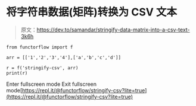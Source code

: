 # 将字符串数据(矩阵)转换为 CSV 文本

> 原文：<https://dev.to/samandar/stringify-data-matrix-into-a-csv-text-3k6h>

```
from functorflow import f

arr = [['1','2','3','4'],['a','b','c','d']]

r = f('stringify-csv', arr)
print(r) 
```

Enter fullscreen mode Exit fullscreen mode[https://repl.it/@functorflow/stringify-csv?lite=true](https://repl.it/@functorflow/stringify-csv?lite=true)